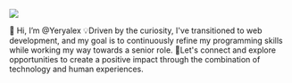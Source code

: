 ![](https://private-user-images.githubusercontent.com/74038190/241765440-80728820-e06b-4f96-9c9e-9df46f0cc0a5.gif)

👋 Hi, I’m @Yeryalex
💡Driven by the curiosity, I've transitioned to web development, and my goal is to continuously refine my programming skills while working my way towards a senior role.
🚀Let's connect and explore opportunities to create a positive impact through the combination of technology and human experiences.
